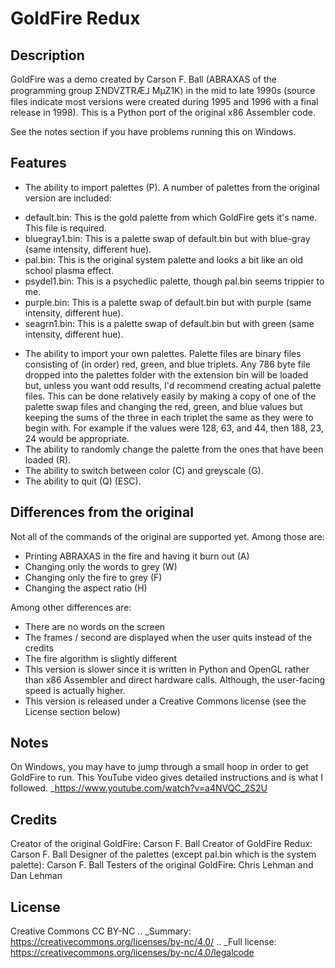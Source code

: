 GoldFire Redux
==============

Description
-----------
GoldFire was a demo created by Carson F. Ball (ABRAXAS of the programming group ΣNDVZTRÆ⅃ MµZ1K) in the mid to late 1990s (source files indicate most versions were created during 1995 and 1996 with a final release in 1998).  This is a Python port of the original x86 Assembler code.

See the notes section if you have problems running this on Windows.

Features
--------
- The ability to import palettes (P).  A number of palettes from the original version are included:
* default.bin: This is the gold palette from which GoldFire gets it's name.  This file is required.
* bluegray1.bin: This is a palette swap of default.bin but with blue-gray (same intensity, different hue).
* pal.bin: This is the original system palette and looks a bit like an old school plasma effect.
* psydel1.bin: This is a psychedlic palette, though pal.bin seems trippier to me.
* purple.bin: This is a palette swap of default.bin but with purple (same intensity, different hue).
* seagrn1.bin: This is a palette swap of default.bin but with green (same intensity, different hue).
- The ability to import your own palettes.  Palette files are binary files consisting of (in order) red, green, and blue triplets. Any 786 byte file dropped into the palettes folder with the extension bin will be loaded but, unless you want odd results, I'd recommend creating actual palette files.  This can be done relatively easily by making a copy of one of the palette swap files and changing the red, green, and blue values but keeping the sums of the three in each triplet the same as they were to begin with.  For example if the values were 128, 63, and 44, then 188, 23, 24 would be appropriate.
- The ability to randomly change the palette from the ones that have been loaded (R).
- The ability to switch between color (C) and greyscale (G).
- The ability to quit (Q) (ESC).

Differences from the original
-----------------------------
Not all of the commands of the original are supported yet.  Among those are:
- Printing ABRAXAS in the fire and having it burn out (A)
- Changing only the words to grey (W)
- Changing only the fire to grey (F)
- Changing the aspect ratio (H)

Among other differences are:
- There are no words on the screen
- The frames / second are displayed when the user quits instead of the credits
- The fire algorithm is slightly different
- This version is slower since it is written in Python and OpenGL rather than x86 Assembler and direct hardware calls.  Although, the user-facing speed is actually higher.
- This version is released under a Creative Commons license (see the License section below)

Notes
-----
On Windows, you may have to jump through a small hoop in order to get GoldFire to run.  This YouTube video gives detailed instructions and is what I followed. _https://www.youtube.com/watch?v=a4NVQC_2S2U

Credits
-------
Creator of the original GoldFire: Carson F. Ball
Creator of GoldFire Redux: Carson F. Ball
Designer of the palettes (except pal.bin which is the system palette): Carson F. Ball
Testers of the original GoldFire: Chris Lehman and Dan Lehman

License
-------
Creative Commons CC BY-NC
.. _Summary: https://creativecommons.org/licenses/by-nc/4.0/
.. _Full license: https://creativecommons.org/licenses/by-nc/4.0/legalcode